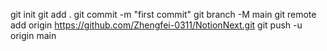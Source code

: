 git init
git add .
git commit -m "first commit"
git branch -M main
git remote add origin https://github.com/Zhengfei-0311/NotionNext.git
git push -u origin main